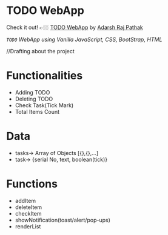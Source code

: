 # TODO WebApp <link rel="icon" href="res/task.png">
Check it out! 👉🏼 [TODO WebApp](https://adarshrajpathak.github.io/TODO-WebApp/) by [Adarsh Raj Pathak](https://github.com/adarshrajpathak)

_`TODO` WebApp using Vanilla JavaScript, CSS, BootStrap, HTML_

//Drafting about the project

# Functionalities
- Adding TODO
- Deleting TODO
- Check Task(Tick Mark)
- Total Items Count

# Data
- tasks-> Array of Objects [{},{},...]
- task-> {serial No, text, boolean(tick)}

# Functions
- addItem
- deleteItem
- checkItem
- showNotification(toast/alert/pop-ups)
- renderList

